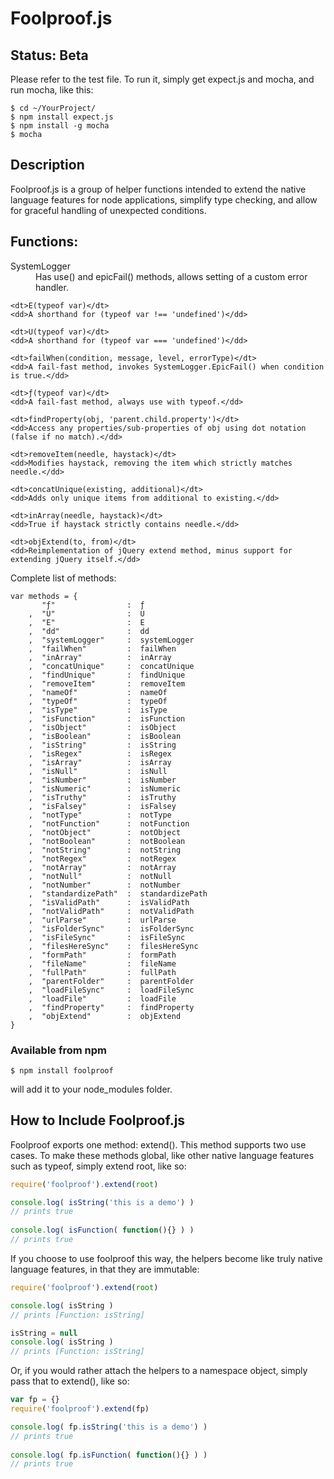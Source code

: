 Foolproof.js
==============

## Status: Beta

Please refer to the test file. To run it, simply get expect.js and mocha, and run mocha, like this:
```
$ cd ~/YourProject/
$ npm install expect.js
$ npm install -g mocha
$ mocha
```

## Description

Foolproof.js is a group of helper functions intended to extend the
native language features for node applications, simplify type checking,
and allow for graceful handling of unexpected conditions.

## Functions:
<dl>
    <dt>SystemLogger</dt>
    <dd>Has use() and epicFail() methods, allows setting of a custom error handler.</dd>

    <dt>E(typeof var)</dt>
    <dd>A shorthand for (typeof var !== 'undefined')</dd>

    <dt>U(typeof var)</dt>
    <dd>A shorthand for (typeof var === 'undefined')</dd>

    <dt>failWhen(condition, message, level, errorType)</dt>
    <dd>A fail-fast method, invokes SystemLogger.EpicFail() when condition is true.</dd>

    <dt>ƒ(typeof var)</dt>
    <dd>A fail-fast method, always use with typeof.</dd>

    <dt>findProperty(obj, 'parent.child.property')</dt>
    <dd>Access any properties/sub-properties of obj using dot notation (false if no match).</dd>

    <dt>removeItem(needle, haystack)</dt>
    <dd>Modifies haystack, removing the item which strictly matches needle.</dd>

    <dt>concatUnique(existing, additional)</dt>
    <dd>Adds only unique items from additional to existing.</dd>

    <dt>inArray(needle, haystack)</dt>
    <dd>True if haystack strictly contains needle.</dd>

    <dt>objExtend(to, from)</dt>
    <dd>Reimplementation of jQuery extend method, minus support for extending jQuery itself.</dd>
</dl>

Complete list of methods:
```
var methods = {
       "ƒ"                :  ƒ
    ,  "U"                :  U
    ,  "E"                :  E
    ,  "dd"               :  dd
    ,  "systemLogger"     :  systemLogger
    ,  "failWhen"         :  failWhen
    ,  "inArray"          :  inArray
    ,  "concatUnique"     :  concatUnique
    ,  "findUnique"       :  findUnique
    ,  "removeItem"       :  removeItem
    ,  "nameOf"           :  nameOf
    ,  "typeOf"           :  typeOf
    ,  "isType"           :  isType
    ,  "isFunction"       :  isFunction
    ,  "isObject"         :  isObject
    ,  "isBoolean"        :  isBoolean
    ,  "isString"         :  isString
    ,  "isRegex"          :  isRegex
    ,  "isArray"          :  isArray
    ,  "isNull"           :  isNull
    ,  "isNumber"         :  isNumber
    ,  "isNumeric"        :  isNumeric
    ,  "isTruthy"         :  isTruthy
    ,  "isFalsey"         :  isFalsey
    ,  "notType"          :  notType
    ,  "notFunction"      :  notFunction
    ,  "notObject"        :  notObject
    ,  "notBoolean"       :  notBoolean
    ,  "notString"        :  notString
    ,  "notRegex"         :  notRegex
    ,  "notArray"         :  notArray
    ,  "notNull"          :  notNull
    ,  "notNumber"        :  notNumber
    ,  "standardizePath"  :  standardizePath
    ,  "isValidPath"      :  isValidPath
    ,  "notValidPath"     :  notValidPath
    ,  "urlParse"         :  urlParse
    ,  "isFolderSync"     :  isFolderSync
    ,  "isFileSync"       :  isFileSync
    ,  "filesHereSync"    :  filesHereSync
    ,  "formPath"         :  formPath
    ,  "fileName"         :  fileName
    ,  "fullPath"         :  fullPath
    ,  "parentFolder"     :  parentFolder
    ,  "loadFileSync"     :  loadFileSync
    ,  "loadFile"         :  loadFile
    ,  "findProperty"     :  findProperty
    ,  "objExtend"        :  objExtend
}
```


### Available from npm
`$ npm install foolproof`

will add it to your node_modules folder.


How to Include Foolproof.js
-----------------------------

Foolproof exports one method: extend(). This method supports
two use cases. To make these methods global, like other native
language features such as typeof, simply extend root, like so:

```js
require('foolproof').extend(root)

console.log( isString('this is a demo') )
// prints true
  
console.log( isFunction( function(){} ) )
// prints true
```

If you choose to use foolproof this way, the helpers become like
truly native language features, in that they are immutable:

```js
require('foolproof').extend(root)

console.log( isString )
// prints [Function: isString]

isString = null
console.log( isString )
// prints [Function: isString]
```

Or, if you would rather attach the helpers to a namespace object,
simply pass that to extend(), like so:

```js
var fp = {}
require('foolproof').extend(fp)

console.log( fp.isString('this is a demo') )
// prints true
  
console.log( fp.isFunction( function(){} ) )
// prints true
```
